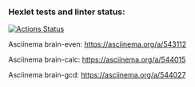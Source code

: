 ### Hexlet tests and linter status:
[![Actions Status](https://github.com/1Forcas1/frontend-project-44/workflows/hexlet-check/badge.svg)](https://github.com/1Forcas1/frontend-project-44/actions)

Asciinema brain-even: https://asciinema.org/a/543112

Asciinema brain-calc: https://asciinema.org/a/544015

Asciinema brain-gcd: https://asciinema.org/a/544027

